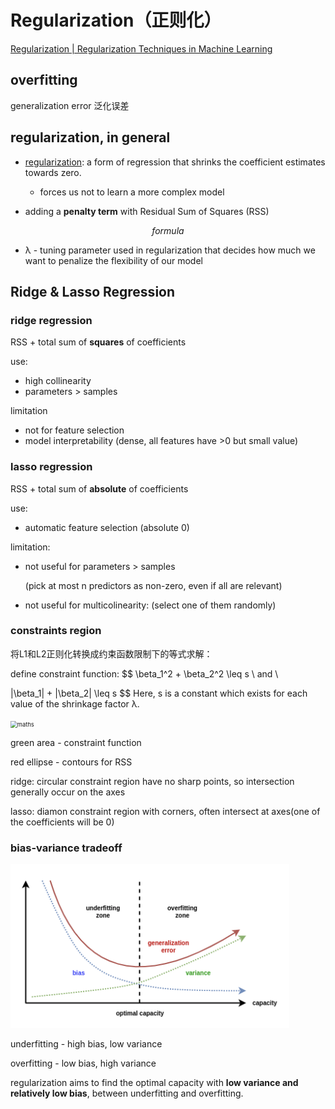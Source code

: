 # Regularization（正则化）

 [Regularization | Regularization Techniques in Machine Learning](https://www.analyticsvidhya.com/blog/2021/05/complete-guide-to-regularization-techniques-in-machine-learning/) 

## overfitting

generalization error 泛化误差



## regularization, in general

- <u>regularization</u>: a form of regression that shrinks the coefficient estimates towards zero.
  - forces us not to learn a more complex model

- adding a **penalty term** with Residual Sum of Squares (RSS)

$$
formula
$$

- λ -  tuning parameter used in regularization that decides how much we want to penalize the flexibility of our model

## Ridge & Lasso Regression

### ridge regression

RSS + total sum of **squares** of coefficients

use:

- high collinearity
- parameters > samples

limitation

- not for feature selection
- model interpretability (dense, all features have >0 but small value)

### lasso regression

RSS + total sum of **absolute** of coefficients

use:

- automatic feature selection (absolute 0)

limitation:

- not useful for parameters > samples 

  (pick at most n predictors as non-zero, even if all are relevant)

- not useful for multicolinearity: (select one of them randomly)



### constraints region

将L1和L2正则化转换成约束函数限制下的等式求解：

define constraint function:
$$
\beta_1^2 + \beta_2^2 \leq s \\ and  \\

|\beta_1| + |\beta_2| \leq s
$$
Here, s is a constant which exists for each value of the shrinkage factor λ.

<img src="https://miro.medium.com/max/1766/1*XC-8tHoMxrO3ogHKylRfRA.png" alt="maths" style="zoom:67%;" />

green area - constraint function

red ellipse - contours for RSS

ridge: circular constraint region have no sharp points, so intersection generally occur on the axes

lasso: diamon constraint region with corners, often intersect at axes(one of the coefficients will be 0)

### bias-variance tradeoff

![Regularization and Geometry. I. Bias-Variance Tradeoff | by Minh Pham |  Towards Data Science](regularization.assets/1*EaLwMYXiXdB8iFQQigZPzw.png)

underfitting - high bias, low variance

overfitting - low bias, high variance

regularization aims to find the optimal capacity with **low variance and relatively low bias**, between underfitting and overfitting.